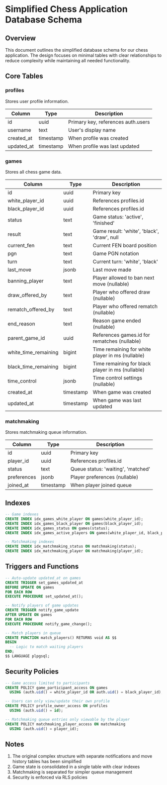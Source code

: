 # Simplified Chess Application Database Schema

## Overview

This document outlines the simplified database schema for our chess application. The design focuses on minimal tables with clear relationships to reduce complexity while maintaining all needed functionality.

## Core Tables

### profiles

Stores user profile information.

| Column     | Type      | Description                        |
| ---------- | --------- | ---------------------------------- |
| id         | uuid      | Primary key, references auth.users |
| username   | text      | User's display name                |
| created_at | timestamp | When profile was created           |
| updated_at | timestamp | When profile was last updated      |

### games

Stores all chess game data.

| Column               | Type      | Description                                      |
| -------------------- | --------- | ------------------------------------------------ |
| id                   | uuid      | Primary key                                      |
| white_player_id      | uuid      | References profiles.id                           |
| black_player_id      | uuid      | References profiles.id                           |
| status               | text      | Game status: 'active', 'finished'                |
| result               | text      | Game result: 'white', 'black', 'draw', null      |
| current_fen          | text      | Current FEN board position                       |
| pgn                  | text      | Game PGN notation                                |
| turn                 | text      | Current turn: 'white', 'black'                   |
| last_move            | jsonb     | Last move made                                   |
| banning_player       | text      | Player allowed to ban next move (nullable)       |
| draw_offered_by      | text      | Player who offered draw (nullable)               |
| rematch_offered_by   | text      | Player who offered rematch (nullable)            |
| end_reason           | text      | Reason game ended (nullable)                     |
| parent_game_id       | uuid      | References games.id for rematches (nullable)     |
| white_time_remaining | bigint    | Time remaining for white player in ms (nullable) |
| black_time_remaining | bigint    | Time remaining for black player in ms (nullable) |
| time_control         | jsonb     | Time control settings (nullable)                 |
| created_at           | timestamp | When game was created                            |
| updated_at           | timestamp | When game was last updated                       |

### matchmaking

Stores matchmaking queue information.

| Column      | Type      | Description                        |
| ----------- | --------- | ---------------------------------- |
| id          | uuid      | Primary key                        |
| player_id   | uuid      | References profiles.id             |
| status      | text      | Queue status: 'waiting', 'matched' |
| preferences | jsonb     | Player preferences (nullable)      |
| joined_at   | timestamp | When player joined queue           |

## Indexes

```sql
-- Game indexes
CREATE INDEX idx_games_white_player ON games(white_player_id);
CREATE INDEX idx_games_black_player ON games(black_player_id);
CREATE INDEX idx_games_status ON games(status);
CREATE INDEX idx_games_active_players ON games(white_player_id, black_player_id) WHERE status = 'active';

-- Matchmaking indexes
CREATE INDEX idx_matchmaking_status ON matchmaking(status);
CREATE INDEX idx_matchmaking_player ON matchmaking(player_id);
```

## Triggers and Functions

```sql
-- Auto-update updated_at on games
CREATE TRIGGER set_games_updated_at
BEFORE UPDATE ON games
FOR EACH ROW
EXECUTE PROCEDURE set_updated_at();

-- Notify players of game updates
CREATE TRIGGER notify_game_update
AFTER UPDATE ON games
FOR EACH ROW
EXECUTE PROCEDURE notify_game_change();

-- Match players in queue
CREATE FUNCTION match_players() RETURNS void AS $$
BEGIN
  -- Logic to match waiting players
END;
$$ LANGUAGE plpgsql;
```

## Security Policies

```sql
-- Game access limited to participants
CREATE POLICY game_participant_access ON games
  USING (auth.uid() = white_player_id OR auth.uid() = black_player_id);

-- Users can only view/update their own profile
CREATE POLICY profile_owner_access ON profiles
  USING (auth.uid() = id);

-- Matchmaking queue entries only viewable by the player
CREATE POLICY matchmaking_player_access ON matchmaking
  USING (auth.uid() = player_id);
```

## Notes

1. The original complex structure with separate notifications and move history tables has been simplified
2. Game state is consolidated in a single table with clear indexes
3. Matchmaking is separated for simpler queue management
4. Security is enforced via RLS policies
